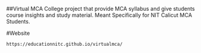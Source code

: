 ##Virtual MCA
College project that provide MCA syllabus and give students course insights and study material. Meant Specifically for NIT Calicut MCA Students.


#Website

```bash
https://educationnitc.github.io/virtualmca/
```
